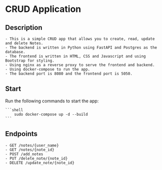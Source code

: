 # CRUD Application

## Description

    - This is a simple CRUD app that allows you to create, read, update and delete Notes.
    - The backend is written in Python using FastAPI and Postgres as the database.
    - The frontend is written in HTML, CSS and Javascript and using Bootstrap for styling.
    - Using nginx as a reverse proxy to serve the frontend and backend.
    - Using docker-compose to run the app.
    - The backend port is 8080 and the frontend port is 5050.

## Start

Run the following commands to start the app:

    ```shell
        sudo docker-compose up -d --build
    ```

## Endpoints

    - GET /notes/{user_name}
    - GET /notes/{note_id}
    - POST /add_notes
    - PUT /delete_note/{note_id}
    - DELETE /update_note/{note_id}

